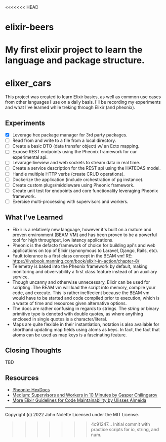 <<<<<<< HEAD
# elixir-beers
My first elixir project to learn the language and package structure.
=======
# elixer_cars

This project was created to learn Elixir basics, as well as common use cases from other languages I use on a daily basis.
I'll be recording my experiments and what I've learned while treking through Elixir (and pheonix).

## Experiments

* [x] Leverage hex package manager for 3rd party packages. 
* [ ] Read from and write to a file from a local directory.
* [ ] Create a basic DTO (data transfer object) w/ an Ecto mapping.
* [ ] Expose REST endpoints using the Pheonix framework for our experimental api.
* [ ] Levarage liveview and web sockets to stream data in real time.
* [ ] Create a service description for the REST api using the HATEOAS model.
* [ ] Handle multiple HTTP verbs (create CRUD operations).
* [ ] Dockerize the application (include orchestration of pg instance).
* [ ] Create custom plugs/middleware using Pheonix framework.
* [ ] Create unit test for endpoints and core functionality leveraging Pheonix framework.
* [ ] Exercise multi-processing with supervisors and workers.

## What I've Learned

* Elixir is a relatively new language, however it's built on a mature and proven environment (BEAM VM) and has been proven to be a powerful tool for high throughput, low latency applications.
* Pheonix is the defacto framework of choice for building api's and web applications on top of Elixir (synonymous to Laravel, Django, Rails, etc).
* Fault tolerance is a first class concept in the BEAM vm! RE: https://livebook.manning.com/book/elixir-in-action/chapter-8/
* Telemetry is baked into the Pheonix framework by default, making monitoring and obvervability a first class feature instead of an auxiliary service.
* Though uncanny and otherwise unnecessary, Elixir can be used for scripting. The BEAM vm will load the script into memory, compile your code, and execute. This is rather ineffecient because the BEAM vm would have to be started and code compiled prior to execution, which is a waste of time and resources given alternative options.
* The docs are rather confusing in regards to strings. The *string* or binary primitive type is denoted with double quotes, as where anything enclosed in single quotes is a character/literal.
* Maps are quite flexible in their instantiation, notation is also available for shorthand updating map fields using atoms as keys. In fact, the fact that atoms can be used as map keys is a fascinating feature.

## Closing Thoughts

TBD

## Resources

* [Pheonix: HexDocs](https://hexdocs.pm/phoenix)
* [Medium: Supervisors and Workers in 10 Minutes by Gasper Chilingarov](https://medium.com/learn-elixir/supervisors-and-workers-in-10-minutes-83fbad6f16d1)
* [More Elixir Guidelines for Code Maintainability by Ulisses Almeida](https://ulisses.dev/elixir/2020/02/19/elixir-style-for-maintanability.html)

---

Copyright (c) 2022 John Nolette Licensed under the MIT License.
>>>>>>> 4c91247... Initial commit with practice scripts for io, string, and num.
